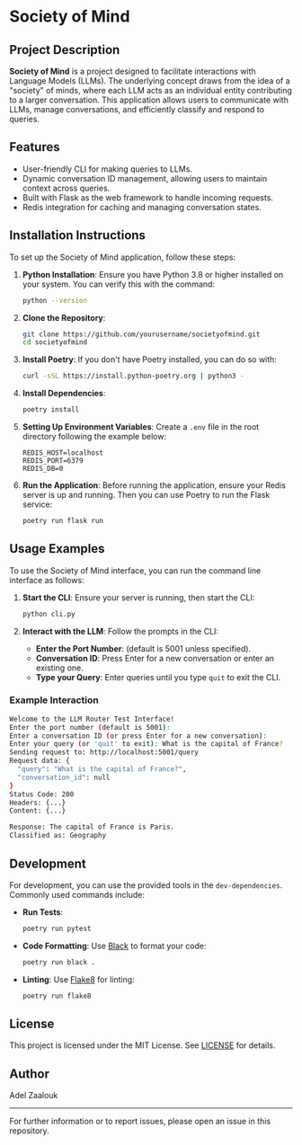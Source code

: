 # Society of Mind

## Project Description

**Society of Mind** is a project designed to facilitate interactions with Language Models (LLMs). The underlying concept draws from the idea of a "society" of minds, where each LLM acts as an individual entity contributing to a larger conversation. This application allows users to communicate with LLMs, manage conversations, and efficiently classify and respond to queries.

## Features

- User-friendly CLI for making queries to LLMs.
- Dynamic conversation ID management, allowing users to maintain context across queries.
- Built with Flask as the web framework to handle incoming requests.
- Redis integration for caching and managing conversation states.

## Installation Instructions

To set up the Society of Mind application, follow these steps:

1. **Python Installation**: Ensure you have Python 3.8 or higher installed on your system. You can verify this with the command:
   ```bash
   python --version
   ```

2. **Clone the Repository**:
   ```bash
   git clone https://github.com/yourusername/societyofmind.git
   cd societyofmind
   ```

3. **Install Poetry**: If you don't have Poetry installed, you can do so with:
   ```bash
   curl -sSL https://install.python-poetry.org | python3 -
   ```

4. **Install Dependencies**:
   ```bash
   poetry install
   ```

5. **Setting Up Environment Variables**: Create a `.env` file in the root directory following the example below:
   ```
   REDIS_HOST=localhost
   REDIS_PORT=6379
   REDIS_DB=0
   ```

6. **Run the Application**: Before running the application, ensure your Redis server is up and running. Then you can use Poetry to run the Flask service:
   ```bash
   poetry run flask run
   ```

## Usage Examples

To use the Society of Mind interface, you can run the command line interface as follows:

1. **Start the CLI**:
   Ensure your server is running, then start the CLI:
   ```bash
   python cli.py
   ```

2. **Interact with the LLM**:
   Follow the prompts in the CLI:
   - **Enter the Port Number**: (default is 5001 unless specified).
   - **Conversation ID**: Press Enter for a new conversation or enter an existing one.
   - **Type your Query**: Enter queries until you type `quit` to exit the CLI.

### Example Interaction

```bash
Welcome to the LLM Router Test Interface!
Enter the port number (default is 5001): 
Enter a conversation ID (or press Enter for a new conversation): 
Enter your query (or 'quit' to exit): What is the capital of France?
Sending request to: http://localhost:5001/query
Request data: {
  "query": "What is the capital of France?",
  "conversation_id": null
}
Status Code: 200
Headers: {...}
Content: {...}

Response: The capital of France is Paris.
Classified as: Geography
```

## Development

For development, you can use the provided tools in the `dev-dependencies`. Commonly used commands include:

- **Run Tests**: 
   ```bash
   poetry run pytest
   ```

- **Code Formatting**:
   Use [Black](https://pypi.org/project/black/) to format your code:
   ```bash
   poetry run black .
   ```

- **Linting**:
   Use [Flake8](https://pypi.org/project/flake8/) for linting:
   ```bash
   poetry run flake8
   ```

## License

This project is licensed under the MIT License. See [LICENSE](LICENSE) for details.

## Author

Adel Zaalouk

---

For further information or to report issues, please open an issue in this repository.

